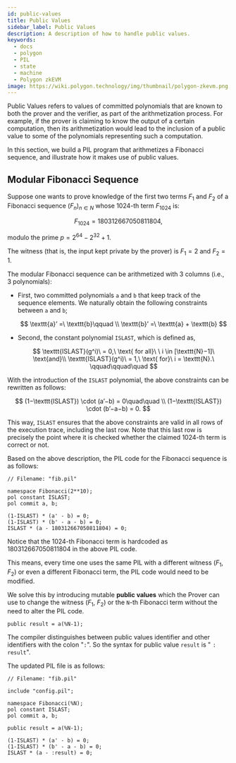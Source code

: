 ```yaml
---
id: public-values
title: Public Values
sidebar_label: Public Values
description: A description of how to handle public values.
keywords:
  - docs
  - polygon
  - PIL
  - state
  - machine
  - Polygon zkEVM
image: https://wiki.polygon.technology/img/thumbnail/polygon-zkevm.png
---
```


Public Values refers to values of committed polynomials that are known to both the prover and the verifier, as part of the arithmetization process. For example, if the prover is claiming to know the output of a certain computation, then its arithmetization would lead to the inclusion of a public value to some of the polynomials representing such a computation.

In this section, we build a PIL program that arithmetizes a Fibonacci sequence, and illustrate how it makes use of public values.

## Modular Fibonacci Sequence

Suppose one wants to prove knowledge of the first two terms $F_1$ and $F_2$ of a Fibonacci sequence $(F_n)_{n \in N}$ whose $1024$-th term $F_{1024}$ is:

$$
F_{1024} = 180312667050811804,
$$

modulo the prime $p = 2^{64} − 2^{32} + 1$.

The witness (that is, the input kept private by the prover) is $F_1 = 2$ and $F_2 = 1$.

The modular Fibonacci sequence can be arithmetized with $3$ columns (i.e., $3$ polynomials):

- First, two committed polynomials $\texttt{a}$ and $\texttt{b}$ that keep track of the sequence elements. We naturally obtain the following constraints between $\texttt{a}$ and $\texttt{b}$;

	$$
	\texttt{a}’ =\ \texttt{b}\qquad \\
	\texttt{b}’ =\ \texttt{a} + \texttt{b}
	$$

- Second, the constant polynomial $\texttt{ISLAST}$, which is defined as,

	$$
	\texttt{ISLAST}(g^i)\ = 0,\ \text{ for all}\ \ i \in [\texttt{N}−1]\ \text{and}\\
	\texttt{ISLAST}(g^i)\ = 1,\ \text{ for}\ i = \texttt{N}.\ \qquad\qquad\quad
	$$

With the introduction of the $\texttt{ISLAST}$ polynomial, the above constraints can be rewritten as follows:

$$
(1−\texttt{ISLAST}) \cdot (a’−b) = 0\quad\quad \\
(1−\texttt{ISLAST}) \cdot (b’−a−b) = 0.
$$

This way, $\texttt{ISLAST}$ ensures that the above constraints are valid in all rows of the execution trace, including the last row. Note that this last row is precisely the point where it is checked whether the claimed $1024$-th term is correct or not.

Based on the above description, the PIL code for the Fibonacci sequence is as follows:

```
// Filename: "fib.pil"

namespace Fibonacci(2**10);
pol constant ISLAST;
pol commit a, b;

(1-ISLAST) * (a' - b) = 0;
(1-ISLAST) * (b' - a - b) = 0;
ISLAST * (a - 180312667050811804) = 0;
```

Notice that the $1024$-th Fibonacci term is hardcoded as $180312667050811804$ in the above PIL code.

This means, every time one uses the same PIL with a different witness ($F_1$, $F_2$) or even a different Fibonacci term, the PIL code would need to be modified.

We solve this by introducing mutable **public values** which the Prover can use to change the witness ($F_1$, $F_2$) or the $\texttt{N}$-th Fibonacci term without the need to alter the PIL code.

```
public result = a(%N-1);
```

The compiler distinguishes between public values identifier and other identifiers with the colon "$\mathtt{:}$". So the syntax for public value $\mathtt{result}$ is "$\mathtt{:result}$".

The updated PIL file is as follows:

```
// Filename: "fib.pil"

include "config.pil";

namespace Fibonacci(%N);
pol constant ISLAST;
pol commit a, b;

public result = a(%N-1);

(1-ISLAST) * (a' - b) = 0;
(1-ISLAST) * (b' - a - b) = 0;
ISLAST * (a - :result) = 0;
```



